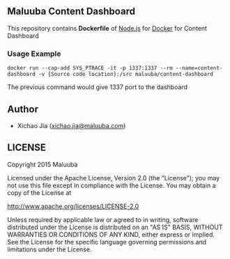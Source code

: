 ## Maluuba Content Dashboard


This repository contains **Dockerfile** of [Node.js](https://nodejs.org/) for [Docker](https://www.docker.com/) for Content Dashboard



### Usage Example

    docker run --cap-add SYS_PTRACE -it -p 1337:1337 --rm --name=content-dashboard -v {Source code location}:/src maluuba/content-dashboard

The previous command would give 1337 port to the dashboard


## Author

  * Xichao Jia (<xichao.jia@maluuba.com>)

## LICENSE

Copyright 2015 Maluuba

Licensed under the Apache License, Version 2.0 (the "License");
you may not use this file except in compliance with the License.
You may obtain a copy of the License at

  http://www.apache.org/licenses/LICENSE-2.0

Unless required by applicable law or agreed to in writing, software
distributed under the License is distributed on an "AS IS" BASIS,
WITHOUT WARRANTIES OR CONDITIONS OF ANY KIND, either express or implied.
See the License for the specific language governing permissions and
limitations under the License.    
